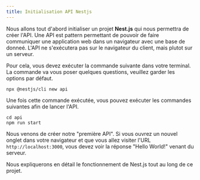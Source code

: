 ```yaml
---
title: Initialisation API Nestjs
---
```


Nous allons tout d'abord initialiser un projet **Nest.js** qui nous permettra de créer l'API. Une API est pattern permettant de pouvoir 
de faire communiquer une application web dans un navigateur avec une base de donneé. L'API ne s'exécutera pas sur le navigateur du client, mais
plutot sur un serveur. 

Pour cela, vous devez exécuter la commande suivante dans votre terminal. La commande va vous poser quelques questions, veuillez garder les options par défaut. 

```shell
npx @nestjs/cli new api
```

Une fois cette commande exécutée, vous pouvez exécuter les commandes suivantes afin de lancer l'API. 

```shell
cd api
npm run start
```

Nous venons de créer notre "première API". Si vous ouvrez un nouvel onglet dans votre navigateur et que vous allez visiter l'URL `http://localhost:3000`, vous devez voir la réponse "Hello World!" venant du serveur. 

Nous expliquerons en détail le fonctionnement de Nest.js tout au long de ce projet. 